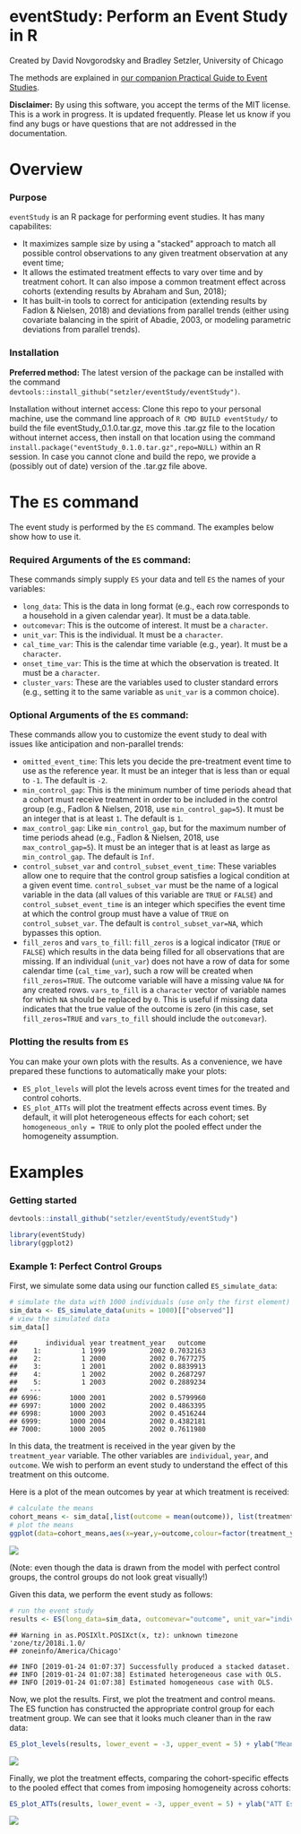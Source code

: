 eventStudy: Perform an Event Study in R
================

Created by David Novgorodsky and Bradley Setzler, University of Chicago

The methods are explained in [our companion Practical Guide to Event Studies](https://github.com/setzler/eventStudy/blob/master/guide/event_study_guide.pdf).

**Disclaimer:** By using this software, you accept the terms of the MIT license. This is a work in progress. It is updated frequently. Please let us know if you find any bugs or have questions that are not addressed in the documentation.

Overview
========

### Purpose

`eventStudy` is an R package for performing event studies. It has many capabilites:

-   It maximizes sample size by using a "stacked" approach to match all possible control observations to any given treatment observation at any event time;
-   It allows the estimated treatment effects to vary over time and by treatment cohort. It can also impose a common treatment effect across cohorts (extending results by Abraham and Sun, 2018);
-   It has built-in tools to correct for anticipation (extending results by Fadlon & Nielsen, 2018) and deviations from parallel trends (either using covariate balancing in the spirit of Abadie, 2003, or modeling parametric deviations from parallel trends).

### Installation

**Preferred method:** The latest version of the package can be installed with the command `devtools::install_github("setzler/eventStudy/eventStudy")`.

Installation without internet access: Clone this repo to your personal machine, use the command line approach of `R CMD BUILD eventStudy/` to build the file eventStudy\_0.1.0.tar.gz, move this .tar.gz file to the location without internet access, then install on that location using the command `install.package("eventStudy_0.1.0.tar.gz",repo=NULL)` within an R session. In case you cannot clone and build the repo, we provide a (possibly out of date) version of the .tar.gz file above.

The `ES` command
================

The event study is performed by the `ES` command. The examples below show how to use it.

### Required Arguments of the `ES` command:

These commands simply supply `ES` your data and tell `ES` the names of your variables:

-   `long_data`: This is the data in long format (e.g., each row corresponds to a household in a given calendar year). It must be a data.table.
-   `outcomevar`: This is the outcome of interest. It must be a `character`.
-   `unit_var`: This is the individual. It must be a `character`.
-   `cal_time_var`: This is the calendar time variable (e.g., year). It must be a `character`.
-   `onset_time_var`: This is the time at which the observation is treated. It must be a `character`.
-   `cluster_vars`: These are the variables used to cluster standard errors (e.g., setting it to the same variable as `unit_var` is a common choice).

### Optional Arguments of the `ES` command:

These commands allow you to customize the event study to deal with issues like anticipation and non-parallel trends:

-   `omitted_event_time`: This lets you decide the pre-treatment event time to use as the reference year. It must be an integer that is less than or equal to `-1`. The default is `-2`.
-   `min_control_gap`: This is the minimum number of time periods ahead that a cohort must receive treatment in order to be included in the control group (e.g., Fadlon & Nielsen, 2018, use `min_control_gap=5`). It must be an integer that is at least `1`. The default is `1`.
-   `max_control_gap`: Like `min_control_gap`, but for the maximum number of time periods ahead (e.g., Fadlon & Nielsen, 2018, use `max_control_gap=5`). It must be an integer that is at least as large as `min_control_gap`. The default is `Inf`.
-   `control_subset_var` and `control_subset_event_time`: These variables allow one to require that the control group satisfies a logical condition at a given event time. `control_subset_var` must be the name of a logical variable in the data (all values of this variable are `TRUE` or `FALSE`) and `control_subset_event_time` is an integer which specifies the event time at which the control group must have a value of `TRUE` on `control_subset_var`. The default is `control_subset_var=NA`, which bypasses this option.
-   `fill_zeros` and `vars_to_fill`: `fill_zeros` is a logical indicator (`TRUE` or `FALSE`) which results in the data being filled for all observations that are missing. If an individual (`unit_var`) does not have a row of data for some calendar time (`cal_time_var`), such a row will be created when `fill_zeros=TRUE`. The outcome variable will have a missing value `NA` for any created rows. `vars_to_fill` is a `character` vector of variable names for which `NA` should be replaced by `0`. This is useful if missing data indicates that the true value of the outcome is zero (in this case, set `fill_zeros=TRUE` and `vars_to_fill` should include the `outcomevar`).

### Plotting the results from `ES`

You can make your own plots with the results. As a convenience, we have prepared these functions to automatically make your plots:

-   `ES_plot_levels` will plot the levels across event times for the treated and control cohorts.
-   `ES_plot_ATTs` will plot the treatment effects across event times. By default, it will plot heterogeneous effects for each cohort; set `homogeneous_only = TRUE` to only plot the pooled effect under the homogeneity assumption.

Examples
========

### Getting started

``` r
devtools::install_github("setzler/eventStudy/eventStudy")
```

``` r
library(eventStudy)
library(ggplot2)
```

### Example 1: Perfect Control Groups

First, we simulate some data using our function called `ES_simulate_data`:

``` r
# simulate the data with 1000 individuals (use only the first element)
sim_data <- ES_simulate_data(units = 1000)[["observed"]]
# view the simulated data
sim_data[]
```

    ##       individual year treatment_year   outcome
    ##    1:          1 1999           2002 0.7032163
    ##    2:          1 2000           2002 0.7677275
    ##    3:          1 2001           2002 0.8839913
    ##    4:          1 2002           2002 0.2687297
    ##    5:          1 2003           2002 0.2889234
    ##   ---                                         
    ## 6996:       1000 2001           2002 0.5799960
    ## 6997:       1000 2002           2002 0.4863395
    ## 6998:       1000 2003           2002 0.4516244
    ## 6999:       1000 2004           2002 0.4382181
    ## 7000:       1000 2005           2002 0.7611980

In this data, the treatment is received in the year given by the `treatment_year` variable. The other variables are `individual`, `year`, and `outcome`. We wish to perform an event study to understand the effect of this treatment on this outcome.

Here is a plot of the mean outcomes by year at which treatment is received:

``` r
# calculate the means
cohort_means <- sim_data[,list(outcome = mean(outcome)), list(treatment_year,year)]
# plot the means
ggplot(data=cohort_means,aes(x=year,y=outcome,colour=factor(treatment_year))) + geom_line() + labs(x = "Year", y = "Outcome", color = "Treatment") + theme_bw(base_size=16)
```

![](README_files/figure-markdown_github-ascii_identifiers/unnamed-chunk-4-1.png)

(Note: even though the data is drawn from the model with perfect control groups, the control groups do not look great visually!)

Given this data, we perform the event study as follows:

``` r
# run the event study
results <- ES(long_data=sim_data, outcomevar="outcome", unit_var="individual", cal_time_var="year", onset_time_var="treatment_year", cluster_vars="individual")
```

    ## Warning in as.POSIXlt.POSIXct(x, tz): unknown timezone 'zone/tz/2018i.1.0/
    ## zoneinfo/America/Chicago'

    ## INFO [2019-01-24 01:07:37] Successfully produced a stacked dataset.
    ## INFO [2019-01-24 01:07:38] Estimated heterogeneous case with OLS.
    ## INFO [2019-01-24 01:07:38] Estimated homogeneous case with OLS.

Now, we plot the results. First, we plot the treatment and control means. The ES function has constructed the appropriate control group for each treatment group. We can see that it looks much cleaner than in the raw data:

``` r
ES_plot_levels(results, lower_event = -3, upper_event = 5) + ylab("Mean of the Outcome")
```

![](README_files/figure-markdown_github-ascii_identifiers/unnamed-chunk-6-1.png)

Finally, we plot the treatment effects, comparing the cohort-specific effects to the pooled effect that comes from imposing homogeneity across cohorts:

``` r
ES_plot_ATTs(results, lower_event = -3, upper_event = 5) + ylab("ATT Estimate (95% CI)")
```

![](README_files/figure-markdown_github-ascii_identifiers/unnamed-chunk-7-1.png)
